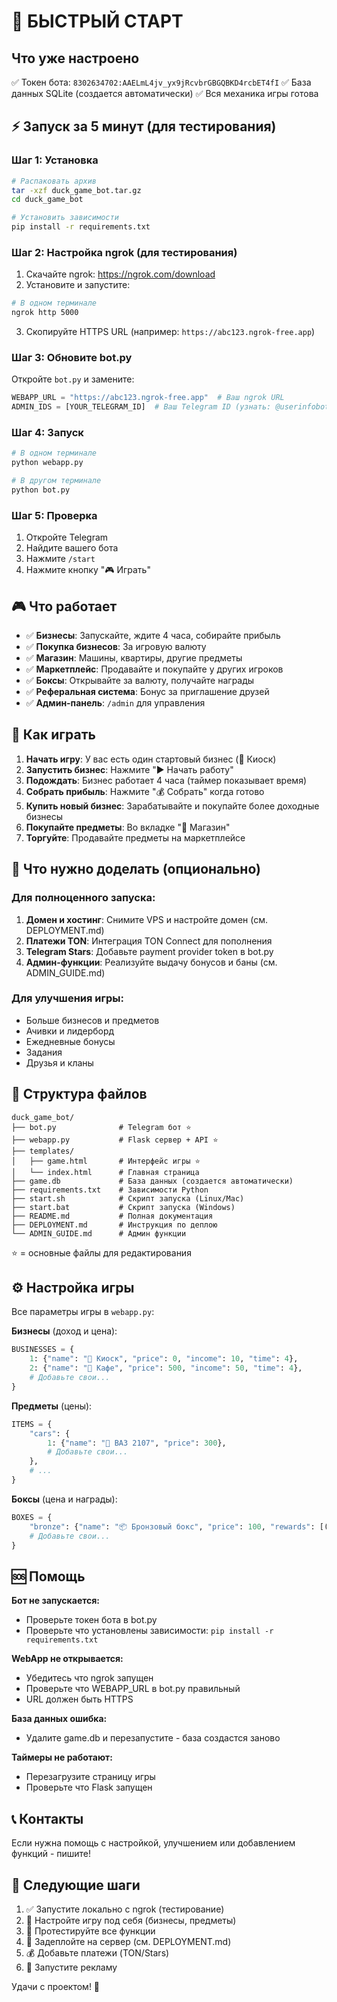 # 🚀 БЫСТРЫЙ СТАРТ

## Что уже настроено

✅ Токен бота: `8302634702:AAELmL4jv_yx9jRcvbrGBGQBKD4rcbET4fI`
✅ База данных SQLite (создается автоматически)
✅ Вся механика игры готова

## ⚡ Запуск за 5 минут (для тестирования)

### Шаг 1: Установка

```bash
# Распаковать архив
tar -xzf duck_game_bot.tar.gz
cd duck_game_bot

# Установить зависимости
pip install -r requirements.txt
```

### Шаг 2: Настройка ngrok (для тестирования)

1. Скачайте ngrok: https://ngrok.com/download
2. Установите и запустите:

```bash
# В одном терминале
ngrok http 5000
```

3. Скопируйте HTTPS URL (например: `https://abc123.ngrok-free.app`)

### Шаг 3: Обновите bot.py

Откройте `bot.py` и замените:

```python
WEBAPP_URL = "https://abc123.ngrok-free.app"  # Ваш ngrok URL
ADMIN_IDS = [YOUR_TELEGRAM_ID]  # Ваш Telegram ID (узнать: @userinfobot)
```

### Шаг 4: Запуск

```bash
# В одном терминале
python webapp.py

# В другом терминале
python bot.py
```

### Шаг 5: Проверка

1. Откройте Telegram
2. Найдите вашего бота
3. Нажмите `/start`
4. Нажмите кнопку "🎮 Играть"

## 🎮 Что работает

- ✅ **Бизнесы**: Запускайте, ждите 4 часа, собирайте прибыль
- ✅ **Покупка бизнесов**: За игровую валюту
- ✅ **Магазин**: Машины, квартиры, другие предметы
- ✅ **Маркетплейс**: Продавайте и покупайте у других игроков
- ✅ **Боксы**: Открывайте за валюту, получайте награды
- ✅ **Реферальная система**: Бонус за приглашение друзей
- ✅ **Админ-панель**: `/admin` для управления

## 📱 Как играть

1. **Начать игру**: У вас есть один стартовый бизнес (🏪 Киоск)
2. **Запустить бизнес**: Нажмите "▶️ Начать работу"
3. **Подождать**: Бизнес работает 4 часа (таймер показывает время)
4. **Собрать прибыль**: Нажмите "💰 Собрать" когда готово
5. **Купить новый бизнес**: Зарабатывайте и покупайте более доходные бизнесы
6. **Покупайте предметы**: Во вкладке "🛒 Магазин"
7. **Торгуйте**: Продавайте предметы на маркетплейсе

## 🔧 Что нужно доделать (опционально)

### Для полноценного запуска:

1. **Домен и хостинг**: Снимите VPS и настройте домен (см. DEPLOYMENT.md)
2. **Платежи TON**: Интеграция TON Connect для пополнения
3. **Telegram Stars**: Добавьте payment provider token в bot.py
4. **Админ-функции**: Реализуйте выдачу бонусов и баны (см. ADMIN_GUIDE.md)

### Для улучшения игры:

- Больше бизнесов и предметов
- Ачивки и лидерборд
- Ежедневные бонусы
- Задания
- Друзья и кланы

## 📂 Структура файлов

```
duck_game_bot/
├── bot.py              # Telegram бот ⭐
├── webapp.py           # Flask сервер + API ⭐
├── templates/
│   ├── game.html       # Интерфейс игры ⭐
│   └── index.html      # Главная страница
├── game.db             # База данных (создается автоматически)
├── requirements.txt    # Зависимости Python
├── start.sh            # Скрипт запуска (Linux/Mac)
├── start.bat           # Скрипт запуска (Windows)
├── README.md           # Полная документация
├── DEPLOYMENT.md       # Инструкция по деплою
└── ADMIN_GUIDE.md      # Админ функции
```

⭐ = основные файлы для редактирования

## ⚙️ Настройка игры

Все параметры игры в `webapp.py`:

**Бизнесы** (доход и цена):
```python
BUSINESSES = {
    1: {"name": "🏪 Киоск", "price": 0, "income": 10, "time": 4},
    2: {"name": "🍔 Кафе", "price": 500, "income": 50, "time": 4},
    # Добавьте свои...
}
```

**Предметы** (цены):
```python
ITEMS = {
    "cars": {
        1: {"name": "🚗 ВАЗ 2107", "price": 300},
        # Добавьте свои...
    },
    # ...
}
```

**Боксы** (цена и награды):
```python
BOXES = {
    "bronze": {"name": "📦 Бронзовый бокс", "price": 100, "rewards": [(10, 50), (20, 100)]},
    # Добавьте свои...
}
```

## 🆘 Помощь

**Бот не запускается:**
- Проверьте токен бота в bot.py
- Проверьте что установлены зависимости: `pip install -r requirements.txt`

**WebApp не открывается:**
- Убедитесь что ngrok запущен
- Проверьте что WEBAPP_URL в bot.py правильный
- URL должен быть HTTPS

**База данных ошибка:**
- Удалите game.db и перезапустите - база создастся заново

**Таймеры не работают:**
- Перезагрузите страницу игры
- Проверьте что Flask запущен

## 📞 Контакты

Если нужна помощь с настройкой, улучшением или добавлением функций - пишите!

## 🎯 Следующие шаги

1. ✅ Запустите локально с ngrok (тестирование)
2. 📝 Настройте игру под себя (бизнесы, предметы)
3. 🧪 Протестируйте все функции
4. 🚀 Задеплойте на сервер (см. DEPLOYMENT.md)
5. 💰 Добавьте платежи (TON/Stars)
6. 📢 Запустите рекламу

Удачи с проектом! 🦆
